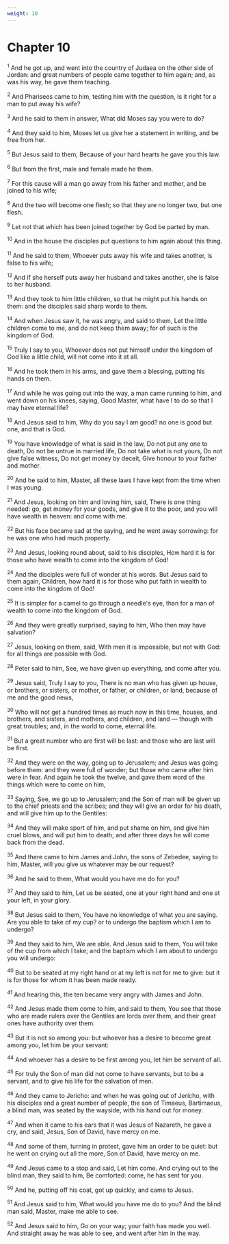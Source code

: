 ```yaml
---
weight: 10
---
```


# Chapter 10

<sup>1</sup> And he got up, and went into the country of Judaea on the other side of Jordan: and great numbers of people came together to him again; and, as was his way, he gave them teaching. 

<sup>2</sup> And Pharisees came to him, testing him with the question, Is it right for a man to put away his wife? 

<sup>3</sup> And he said to them in answer, What did Moses say you were to do? 

<sup>4</sup> And they said to him, Moses let us give her a statement in writing, and be free from her. 

<sup>5</sup> But Jesus said to them, Because of your hard hearts he gave you this law. 

<sup>6</sup> But from the first, male and female made he them. 

<sup>7</sup> For this cause will a man go away from his father and mother, and be joined to his wife; 

<sup>8</sup> And the two will become one flesh; so that they are no longer two, but one flesh. 

<sup>9</sup> Let not that which has been joined together by God be parted by man. 

<sup>10</sup> And in the house the disciples put questions to him again about this thing. 

<sup>11</sup> And he said to them, Whoever puts away his wife and takes another, is false to his wife; 

<sup>12</sup> And if she herself puts away her husband and takes another, she is false to her husband. 

<sup>13</sup> And they took to him little children, so that he might put his hands on them: and the disciples said sharp words to them. 

<sup>14</sup> And when Jesus saw it, he was angry, and said to them, Let the little children come to me, and do not keep them away; for of such is the kingdom of God. 

<sup>15</sup> Truly I say to you, Whoever does not put himself under the kingdom of God like a little child, will not come into it at all. 

<sup>16</sup> And he took them in his arms, and gave them a blessing, putting his hands on them. 

<sup>17</sup> And while he was going out into the way, a man came running to him, and went down on his knees, saying, Good Master, what have I to do so that I may have eternal life? 

<sup>18</sup> And Jesus said to him, Why do you say I am good? no one is good but one, and that is God. 

<sup>19</sup> You have knowledge of what is said in the law, Do not put any one to death, Do not be untrue in married life, Do not take what is not yours, Do not give false witness, Do not get money by deceit, Give honour to your father and mother. 

<sup>20</sup> And he said to him, Master, all these laws I have kept from the time when I was young. 

<sup>21</sup> And Jesus, looking on him and loving him, said, There is one thing needed: go, get money for your goods, and give it to the poor, and you will have wealth in heaven: and come with me. 

<sup>22</sup> But his face became sad at the saying, and he went away sorrowing: for he was one who had much property. 

<sup>23</sup> And Jesus, looking round about, said to his disciples, How hard it is for those who have wealth to come into the kingdom of God! 

<sup>24</sup> And the disciples were full of wonder at his words. But Jesus said to them again, Children, how hard it is for those who put faith in wealth to come into the kingdom of God! 

<sup>25</sup> It is simpler for a camel to go through a needle's eye, than for a man of wealth to come into the kingdom of God. 

<sup>26</sup> And they were greatly surprised, saying to him, Who then may have salvation? 

<sup>27</sup> Jesus, looking on them, said, With men it is impossible, but not with God: for all things are possible with God. 

<sup>28</sup> Peter said to him, See, we have given up everything, and come after you. 

<sup>29</sup> Jesus said, Truly I say to you, There is no man who has given up house, or brothers, or sisters, or mother, or father, or children, or land, because of me and the good news, 

<sup>30</sup> Who will not get a hundred times as much now in this time, houses, and brothers, and sisters, and mothers, and children, and land — though with great troubles; and, in the world to come, eternal life. 

<sup>31</sup> But a great number who are first will be last: and those who are last will be first. 

<sup>32</sup> And they were on the way, going up to Jerusalem; and Jesus was going before them: and they were full of wonder; but those who came after him were in fear. And again he took the twelve, and gave them word of the things which were to come on him, 

<sup>33</sup> Saying, See, we go up to Jerusalem; and the Son of man will be given up to the chief priests and the scribes; and they will give an order for his death, and will give him up to the Gentiles: 

<sup>34</sup> And they will make sport of him, and put shame on him, and give him cruel blows, and will put him to death; and after three days he will come back from the dead. 

<sup>35</sup> And there came to him James and John, the sons of Zebedee, saying to him, Master, will you give us whatever may be our request? 

<sup>36</sup> And he said to them, What would you have me do for you? 

<sup>37</sup> And they said to him, Let us be seated, one at your right hand and one at your left, in your glory. 

<sup>38</sup> But Jesus said to them, You have no knowledge of what you are saying. Are you able to take of my cup? or to undergo the baptism which I am to undergo? 

<sup>39</sup> And they said to him, We are able. And Jesus said to them, You will take of the cup from which I take; and the baptism which I am about to undergo you will undergo: 

<sup>40</sup> But to be seated at my right hand or at my left is not for me to give: but it is for those for whom it has been made ready. 

<sup>41</sup> And hearing this, the ten became very angry with James and John. 

<sup>42</sup> And Jesus made them come to him, and said to them, You see that those who are made rulers over the Gentiles are lords over them, and their great ones have authority over them. 

<sup>43</sup> But it is not so among you: but whoever has a desire to become great among you, let him be your servant: 

<sup>44</sup> And whoever has a desire to be first among you, let him be servant of all. 

<sup>45</sup> For truly the Son of man did not come to have servants, but to be a servant, and to give his life for the salvation of men. 

<sup>46</sup> And they came to Jericho: and when he was going out of Jericho, with his disciples and a great number of people, the son of Timaeus, Bartimaeus, a blind man, was seated by the wayside, with his hand out for money. 

<sup>47</sup> And when it came to his ears that it was Jesus of Nazareth, he gave a cry, and said, Jesus, Son of David, have mercy on me. 

<sup>48</sup> And some of them, turning in protest, gave him an order to be quiet: but he went on crying out all the more, Son of David, have mercy on me. 

<sup>49</sup> And Jesus came to a stop and said, Let him come. And crying out to the blind man, they said to him, Be comforted: come, he has sent for you. 

<sup>50</sup> And he, putting off his coat, got up quickly, and came to Jesus. 

<sup>51</sup> And Jesus said to him, What would you have me do to you? And the blind man said, Master, make me able to see. 

<sup>52</sup> And Jesus said to him, Go on your way; your faith has made you well. And straight away he was able to see, and went after him in the way. 


